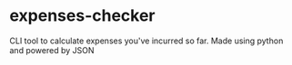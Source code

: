 # expenses-checker
CLI tool to calculate expenses you've incurred so far. Made using python and powered by JSON

